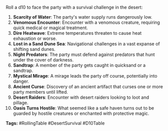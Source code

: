 Roll a d10 to face the party with a survival challenge in the desert:

1. **Scarcity of Water**: The party's water supply runs dangerously low.
2. **Venomous Encounter**: Encounter with a venomous creature, requiring quick medical or magical treatment.
3. **Dire Heatwave**: Extreme temperatures threaten to cause heat exhaustion or worse.
4. **Lost in a Sand Dune Sea**: Navigational challenges in a vast expanse of shifting sand dunes.
5. **Night Predators**: The party must defend against predators that hunt under the cover of darkness.
6. **Sandtrap**: A member of the party gets caught in quicksand or a sandtrap.
7. **Mystical Mirage**: A mirage leads the party off course, potentially into danger.
8. **Ancient Curse**: Discovery of an ancient artifact that curses one or more party members until lifted.
9. **Desert Raiders**: Encounter with desert raiders looking to loot and pillage.
10. **Oasis Turns Hostile**: What seemed like a safe haven turns out to be guarded by hostile creatures or enchanted with protective magic.

**Tags:** #RollingTable #DesertSurvival #D10Table
